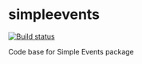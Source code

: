 simpleevents
============

[![Build status](https://ci.appveyor.com/api/projects/status/ve7pcqel07h41gus)](https://ci.appveyor.com/project/jsinh/simpleevents)

Code base for Simple Events package
